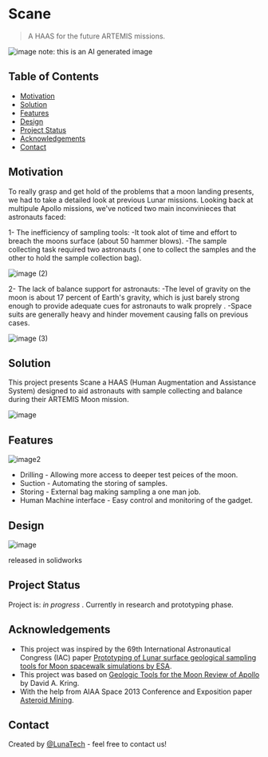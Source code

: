 # Scane
> A HAAS for the future ARTEMIS missions.

![image](https://user-images.githubusercontent.com/76494996/208182380-aa39f63d-af44-4096-9dbd-bd90fdef66b8.png)
note: this is an AI generated image

## Table of Contents
* [Motivation](#motivation)
* [Solution](#solution)
* [Features](#features)
* [Design](#design)
* [Project Status](#project-status)
* [Acknowledgements](#acknowledgements)
* [Contact](#contact)



## Motivation
To really grasp and get hold of the problems that a moon landing presents, we had to take a detailed look at previous Lunar missions.
Looking back at multipule Apollo missions, we've noticed two main inconvinieces that astronauts faced: 

1- The inefficiency of sampling tools: -It took alot of time and effort to breach the moons surface (about 50 hammer blows).
				       -The sample collecting task required two astronauts ( one to collect the samples and the other to hold the sample collection bag).

![image (2)](https://user-images.githubusercontent.com/76494996/208190415-f0698917-8b26-48ba-ab5c-e5733be1a1ad.png)



2- The lack of balance support for astronauts: -The level of gravity on the moon is about 17 percent of Earth's gravity, which is just barely strong enough to provide adequate cues for astronauts to walk proprely .
					       -Space suits are generally heavy and hinder movement causing falls on previous cases.
            
![image (3)](https://user-images.githubusercontent.com/76494996/208190457-fbc68500-92e0-459b-b15c-0f2184c09f3d.png)


## Solution
This project presents Scane a HAAS (Human Augmentation and  Assistance System) designed to aid astronauts with sample collecting and balance during their ARTEMIS Moon mission.


![image](https://user-images.githubusercontent.com/76494996/208182262-f5ec6f55-9304-4621-b6a8-80363424379b.png)




## Features
![image2](https://user-images.githubusercontent.com/120517910/208179900-75ecd049-0265-4924-8715-8b961d237f10.png)
- Drilling - Allowing more access to deeper test peices of the moon.
- Suction - Automating the storing of samples.
- Storing - External bag making sampling a one man job.
- Human Machine interface - Easy control and monitoring of the gadget.


## Design
![image](https://user-images.githubusercontent.com/76494996/208192187-f507910f-2e71-4ff5-9509-157c3e7ef184.png)

released in solidworks

## Project Status
Project is: _in progress_ . Currently in research and prototyping phase.


## Acknowledgements

- This project was inspired by the 69th International Astronautical Congress (IAC) paper [Prototyping of Lunar surface geological sampling tools for Moon spacewalk simulations by ESA](https://www.researchgate.net/publication/328654914).
- This project was based on [Geologic Tools for the Moon
Review of Apollo](https://www.lpi.usra.edu/science/kring/lunar_exploration/geologicTools.pdf) by David A. Kring.
- With the help from AIAA Space 2013 Conference and Exposition paper [Asteroid Mining](https://www.researchgate.net/publication/282980645).


## Contact
Created by [@LunaTech](https://github.com/AmineRomdhane) - feel free to contact us!

